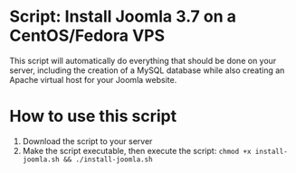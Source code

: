 # Script: Install Joomla 3.7 on a CentOS/Fedora VPS
This script will automatically do everything that should be done on your server, including the creation of a MySQL database while also creating an Apache virtual host for your Joomla website. 


# How to use this script

1. Download the script to your server
2. Make the script executable, then execute the script:
`chmod +x install-joomla.sh && ./install-joomla.sh`
